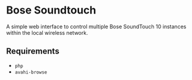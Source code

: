 # Bose Soundtouch

A simple web interface to control multiple Bose SoundTouch 10 instances within the local wireless network.

## Requirements

* `php`
* `avahi-browse`

